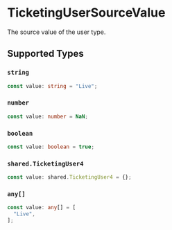 # TicketingUserSourceValue

The source value of the user type.


## Supported Types

### `string`

```typescript
const value: string = "Live";
```

### `number`

```typescript
const value: number = NaN;
```

### `boolean`

```typescript
const value: boolean = true;
```

### `shared.TicketingUser4`

```typescript
const value: shared.TicketingUser4 = {};
```

### `any[]`

```typescript
const value: any[] = [
  "Live",
];
```

